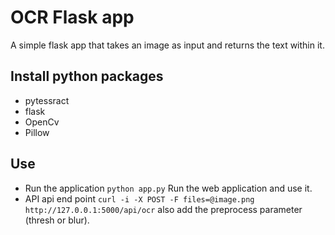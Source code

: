 # OCR Flask app
A simple flask app that takes an image as input and returns the text within it.

## Install python packages
- pytessract
- flask
- OpenCv
- Pillow

## Use 
  - Run the application
    ```python app.py```
    Run the web application and use it.
  - API
    api end point
    ```curl -i -X POST -F files=@image.png http://127.0.0.1:5000/api/ocr```
    also add the preprocess parameter (thresh or blur).


